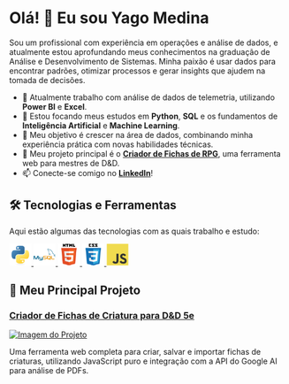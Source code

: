 # Olá! 👋 Eu sou Yago Medina

Sou um profissional com experiência em operações e análise de dados, e atualmente estou aprofundando meus conhecimentos na graduação de Análise e Desenvolvimento de Sistemas. Minha paixão é usar dados para encontrar padrões, otimizar processos e gerar insights que ajudem na tomada de decisões.

- 🔭 Atualmente trabalho com análise de dados de telemetria, utilizando **Power BI** e **Excel**.
- 🌱 Estou focando meus estudos em **Python**, **SQL** e os fundamentos de **Inteligência Artificial** e **Machine Learning**.
- 🎯 Meu objetivo é crescer na área de dados, combinando minha experiência prática com novas habilidades técnicas.
- 🚀 Meu projeto principal é o **[Criador de Fichas de RPG](link-para-o-seu-repositorio)**, uma ferramenta web para mestres de D&D.
- 📫 Conecte-se comigo no **[LinkedIn](https://www.linkedin.com/in/yago-medina-dados/)**!

## 🛠️ Tecnologias e Ferramentas

Aqui estão algumas das tecnologias com as quais trabalho e estudo:

<p align="left">
  <a href="https://www.python.org" target="_blank" rel="noreferrer"> <img src="https://raw.githubusercontent.com/devicons/devicon/master/icons/python/python-original.svg" alt="python" width="40" height="40"/> </a>
  <a href="https://www.mysql.com/" target="_blank" rel="noreferrer"> <img src="https://raw.githubusercontent.com/devicons/devicon/master/icons/mysql/mysql-original-wordmark.svg" alt="mysql" width="40" height="40"/> </a>
  <a href="https://developer.mozilla.org/en-US/docs/Web/HTML" target="_blank" rel="noreferrer"> <img src="https://raw.githubusercontent.com/devicons/devicon/master/icons/html5/html5-original-wordmark.svg" alt="html5" width="40" height="40"/> </a>
  <a href="https://developer.mozilla.org/en-US/docs/Web/CSS" target="_blank" rel="noreferrer"> <img src="https://raw.githubusercontent.com/devicons/devicon/master/icons/css3/css3-original-wordmark.svg" alt="css3" width="40" height="40"/> </a>
  <a href="https://developer.mozilla.org/en-US/docs/Web/JavaScript" target="_blank" rel="noreferrer"> <img src="https://raw.githubusercontent.com/devicons/devicon/master/icons/javascript/javascript-original.svg" alt="javascript" width="40" height="40"/> </a>
</p>

## 🚀 Meu Principal Projeto

### [Criador de Fichas de Criatura para D&D 5e](link-para-o-seu-repositorio)
<a href="link-para-o-seu-repositorio"><img src="https://i.imgur.com/URL_DA_IMAGEM_DO_SEU_PROJETO.png" alt="Imagem do Projeto" width="500"/></a>

Uma ferramenta web completa para criar, salvar e importar fichas de criaturas, utilizando JavaScript puro e integração com a API do Google AI para análise de PDFs.
